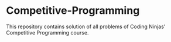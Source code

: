 # Competitive-Programming
This repository contains solution of all problems of Coding Ninjas' Competitive Programming course.
